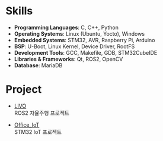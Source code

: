 # Skills

- **Programming Languages**: C, C++, Python
- **Operating Systems**: Linux (Ubuntu, Yocto), Windows
- **Embedded Systems**: STM32, AVR, Raspberry Pi, Arduino
- **BSP**: U-Boot, Linux Kernel, Device Driver, RootFS
- **Development Tools**: GCC, Makefile, GDB, STM32CubeIDE
- **Libraries & Frameworks**: Qt, ROS2, OpenCV
- **Database**: MariaDB

# Project
- [LIVO](https://github.com/jeong7231/LIVO)<br>ROS2 자율주행 프로젝트

- [Office_IoT](https://github.com/jeong7231/Office_IoT)<br>STM32 IoT 프로젝트